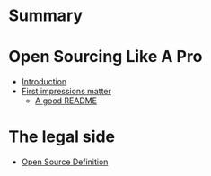 # Summary

# Open Sourcing Like A Pro

- [Introduction](./README.md)
- [First impressions matter](./first-impressions-matter/README.md)
  - [A good README](./first-impressions-matter/a-good-readme/README.md)

# The legal side

- [Open Source Definition]() <!-- ./open-source-definition/README.md -->
